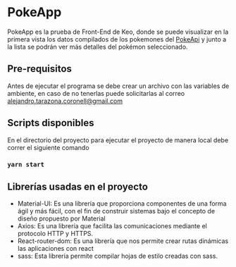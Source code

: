 # PokeApp

PokeApp es la prueba de Front-End de Keo, donde se puede visualizar en la primera vista los datos compilados de los pokemones del [PokeApi](https://pokeapi.co/) y junto a la lista se podrán ver más detalles del pokémon seleccionado.

## Pre-requisitos

Antes de ejecutar el programa se debe crear un archivo con las variables de ambiente, en caso de no tenerlas puede solicitarlas al correo alejandro.tarazona.coronell@gmail.com

## Scripts disponibles

En el directorio del proyecto para ejecutar el proyecto de manera local debe correr el siguiente comando

### `yarn start`

## Librerías usadas en el proyecto

- Material-UI: Es una librería que proporciona componentes de una forma ágil y más fácil, con el fin de construir sistemas bajo el concepto de diseño propuesto por Material
- Axios: Es una librería que facilita las comunicaciones mediante el protocolo HTTP y HTTPS.
- React-router-dom: Es una librería que nos permite crear rutas dinámicas las aplicaciones con react
- sass: Esta librería permite compilar hojas de estilo creadas con sass.
